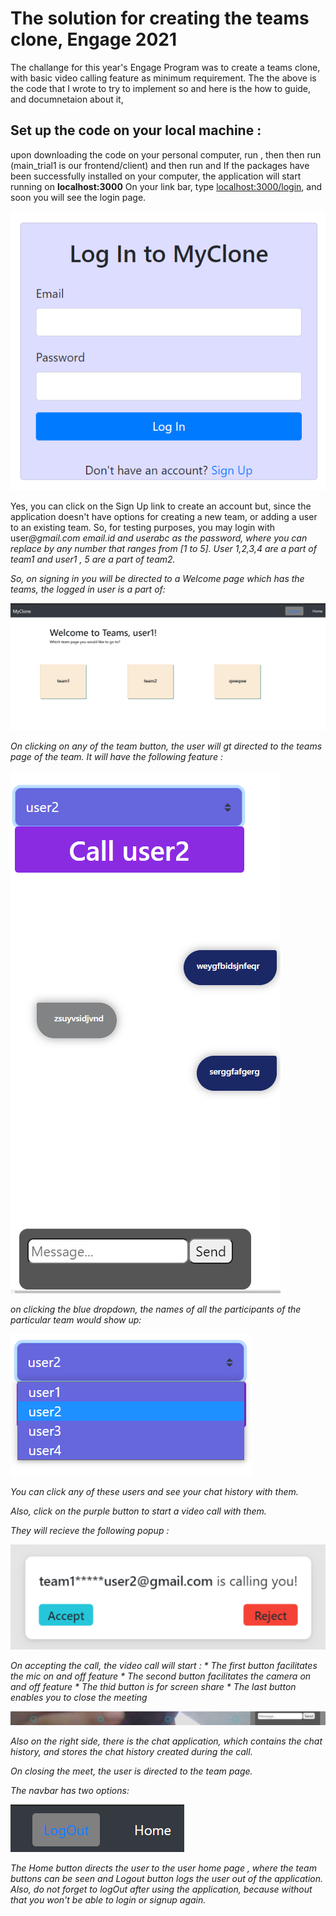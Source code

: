 # The solution for creating the teams clone, Engage 2021

The challange for this year's Engage Program was to create a teams clone, with basic video calling feature as minimum requirement. The the above is the code that I wrote to try to
implement so and here is the how to guide, and documnetaion about it,

## Set up the code on your local machine :
upon downloading the code on your personal computer, run <npm install> , then <node server.js>
then run <cd main_trial1> (main_trial1 is our frontend/client) and then run <npm install> and <npm start>
If the packages have been successfully installed on your computer, the application will start running on **localhost:3000**
On your link bar, type <localhost:3000/login>, and soon you will see the login page.

![log in page](https://github.com/5aumy4/submission_Engage/blob/main/Screenshot%202021-07-13%20222349.png)

Yes, you can click on the Sign Up link to create an account but, since the application doesn't have options for creating a new team, or adding a user to an existing team.
So, for testing purposes, you may login with user<i>@gmail.com email.id and user<i>abc as the password, where you can replace <i> by any number that ranges from [1 to 5].
User 1,2,3,4 are a part of team1 and user1 , 5 are a part of team2.

So, on signing in you will be directed to a Welcome page which has the teams, the logged in user is a part of:

![welcome page](https://github.com/5aumy4/submission_Engage/blob/main/Screenshot%202021-07-13%20222713.png)

On clicking on any of the team button, the user will gt directed to the teams page of the team.
It will have the following feature :

![chat](https://github.com/5aumy4/submission_Engage/blob/main/Screenshot%202021-07-13%20222855.png)

on clicking the blue dropdown, the names of all the participants of the particular team would show up:

![list](https://github.com/5aumy4/submission_Engage/blob/main/Screenshot%202021-07-13%20222937.png)

You can click any of these users and see your chat history with them.

Also, click on the purple button to start a video call with them.

They will recieve the following popup :

![popup](https://github.com/5aumy4/submission_Engage/blob/main/Screenshot%202021-07-13%20223052.png)

On accepting the call, the video call will start :
    * The first button facilitates the mic on and off feature
    * The second button facilitates the camera on and off feature
    * The thid button is for screen share
    * The last button enables you to close the meeting
    
![controls](https://github.com/5aumy4/submission_Engage/blob/main/Screenshot%202021-07-13%20223255.png)    

Also on the right side, there is the chat application, which contains the chat history, and stores the chat history created during the call.

On closing the meet, the user is directed to the team page.

The navbar has two options:

![controls](https://github.com/5aumy4/submission_Engage/blob/main/Screenshot%202021-07-13%20223611.png)    

The Home button directs the user to the user home page , where the team buttons can be seen and Logout button logs the user out of the application.
Also, do not forget to logOut after using the application, because without that you won't be able to login or signup again.

